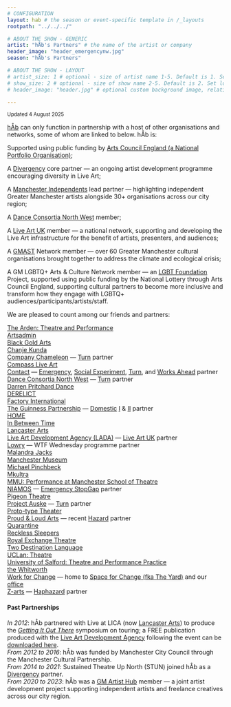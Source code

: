 ```yaml
---
# CONFIGURATION
layout: hab # the season or event-specific template in /_layouts
rootpath: "../../../"

# ABOUT THE SHOW - GENERIC
artist: "hÅb's Partners" # the name of the artist or company
header_image: "header_emergencynw.jpg"    
season: "hÅb's Partners" 

# ABOUT THE SHOW - LAYOUT
# artist_size: 1 # optional - size of artist name 1-5. Default is 1. Set longer names to lower values
# show_size: 2 # optional - size of show name 2-5. Default is 2. Set longer names to lower values
# header_image: "header.jpg" # optional custom background image, relative to current page

---
```

<small>Updated 4 August 2025</small>        
        
[hÅb](/hab) can only function in partnership with a host of other organisations and networks, some of whom are linked to below. hÅb is:        
        
Supported using public funding by <a href="https://www.artscouncil.org.uk/NationalPortfolio23" target="_blank">Arts Council England (a National Portfolio Organisation)</a>;         
         
A <a href="http://divergencymcr.org" target="_blank">Divergency</a> core partner — an ongoing artist development programme encouraging diversity in Live Art;        
        
A <a href="https://manchesterindependents.org" target="_blank">Manchester Independents</a> lead partner — highlighting independent Greater Manchester artists alongside 30+ organisations across our city region;        
        
A <a href="https://danceconsortianorthwest.org" target="_blank">Dance Consortia North West</a> member;         
         
A <a href="http://liveartuk.org" target="_blank">Live Art UK</a> member — a national network, supporting and developing the Live Art infrastructure for the benefit of artists, presenters, and audiences;         
          
A <a href="https://g-mast.org" target="_blank">GMAST</a> Network member — over 60 Greater Manchester cultural organisations brought together to address the climate and ecological crisis;         
        
A GM LGBTQ+ Arts & Culture Network member — an <a href="https://lgbt.foundation" target="_blank">LGBT Foundation</a> Project, supported using public funding by the National Lottery through Arts Council England, supporting cultural partners to become more inclusive and transform how they engage with LGBTQ+ audiences/participants/artists/staff.        
          
We are pleased to count among our friends and partners:         
        
<a href="https://thearden.ucenmanchester.ac.uk/courses/theatre-and-performance/" target="_blank">The Arden: Theatre and Performance</a><br><a href="https://artsadmin.co.uk" target="_blank">Artsadmin</a><br><a href="http://blackgoldarts.co.uk" target="_blank">Black Gold Arts</a><br><a href="https://chanjekunda.com" target="_blank">Chanje Kunda</a><br><a href="https://companychameleon.com" target="_blank">Company Chameleon</a> — [Turn](/hab/turn) partner<br><a href="https://compassliveart.org.uk" target="_blank">Compass Live Art</a><br><a href="https://contactmcr.com" target="_blank">Contact</a> — [Emergency](/hab/emergency), [Social Experiment](/hab/socialexperiment), [Turn](/hab/turn), and [Works Ahead](/hab/worksahead) partner<br><a href="https://danceconsortianorthwest.org" target="_blank">Dance Consortia North West</a> — [Turn](/hab/turn) partner<br><a href="https://darrenpritcharddance.com" target="_blank">Darren Pritchard Dance</a><br><a href="http://www.derelictlive.org" target="_blank">DERELICT</a><br><a href="https://factoryinternational.org" target="_blank">Factory International</a><br><a href="https://guinnesspartnership.com" target="_blank">The Guinness Partnership</a> — [Domestic](/hab/domestic) <a href="http://www.guinnesspartnership.com/news/matthias-court-refurbishment-difference" target="_blank">I</a> & <a href="http://www.guinnesspartnership.com/development/delaney" target="_blank">II</a> partner<br><a href="https://homemcr.org" target="_blank">HOME</a><br><a href="https://inbetweentime.co.uk" target="_blank">In Between Time</a><br><a href="https://lancasterarts.org" target="_blank">Lancaster Arts</a><br><a href="https://thisisliveart.co.uk" target="_blank">Live Art Development Agency (LADA)</a> — <a href="http://liveartuk.org" target="_blank">Live Art UK</a> partner<br><a href="https://thelowry.com" target="_blank">Lowry</a> — WTF Wednesday programme partner<br><a href="https://malandrajacks.com" target="_blank">Malandra Jacks</a><br><a href="https://museum.manchester.ac.uk" target="_blank">Manchester Museum</a><br><a href="https://michaelpinchbeck.co.uk" target="_blank">Michael Pinchbeck</a><br><a href="https://mkultra.org.uk" target="_blank">Mkultra</a><br><a href="https://www.theatre.mmu.ac.uk/ma-mfa-performance" target="_blank">MMU: Performance at Manchester School of Theatre</a><br><a href="https://www.niamos.co.uk" target="_blank">NIAMOS</a> — [Emergency StopGap](/hab/emergency) partner<br><a href="https://pigeontheatre.wordpress.com" target="_blank">Pigeon Theatre</a><br><a href="https://projectauske.com" target="_blank">Project Auske</a> — [Turn](/hab/turn) partner<br><a href="https://proto-type.org" target="_blank">Proto-type Theater</a><br><a href="https://proudandloudarts.com" target="_blank">Proud & Loud Arts</a> — recent [Hazard](/hab/hazard) partner<br><a href="https://qtine.com" target="_blank">Quarantine</a><br><a href="https://reckless-sleepers.co.uk" target="_blank">Reckless Sleepers</a><br><a href="https://royalexchange.co.uk" target="_blank">Royal Exchange Theatre</a><br><a href="https://twodestinationlanguage.com" target="_blank">Two Destination Language</a><br><a href="https://uclan.ac.uk/courses/ba_hons_theatre.php" target="_blank">UCLan: Theatre</a><br><a href="https://salford.ac.uk/ug-courses/theatre-performance-practice" target="_blank">University of Salford: Theatre and Performance Practice</a><br><a href="https://www.whitworth.manchester.ac.uk" target="_blank">the Whitworth</a><br><a href="https://change.coop" target="_blank">Work for Change</a> — home to <a href="https://change.coop/space-for-change" target="_blank">Space for Change (fka The Yard)</a> and our <a href="https://change.coop/about/whos-here" target="_blank">office</a><br><a href="https://z-arts.org" target="_blank">Z-arts</a> — [Haphazard](/hab/haphazard) partner        
          
#### Past Partnerships
          
*In 2012*: hÅb partnered with Live at LICA (now <a href="https://lancasterarts.org" target="_blank">Lancaster Arts</a>) to produce the *<a href="https://lancasterarts.org/whats-on/event/symposium-getting-it-out-there" target="_blank">Getting It Out There</a>* symposium on touring; a FREE publication produced with the <a href="https://thisisliveart.co.uk" target="_blank">Live Art Development Agency</a> following the event can be <a href="http://habmcr.posthaven.com/getting-it-out-there-publication-free-to-down" target="_blank">downloaded here</a>.<br>*From 2012 to 2016*: hÅb was funded by Manchester City Council through the Manchester Cultural Partnership.<br>*From 2014 to 2021*: Sustained Theatre Up North (STUN) joined hÅb as a [Divergency](/hab/divergencymcr) partner.<br>*From 2020 to 2023*: hÅb was a <a href="https://gm-artisthub.co.uk" target="_blank">GM Artist Hub</a> member — a joint artist development project supporting independent artists and freelance creatives across our city region.
